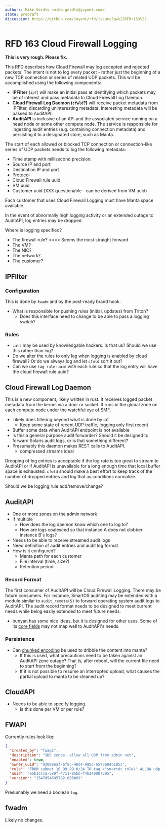 ```yaml
---
authors: Mike Gerdts <mike.gerdts@joyent.com>
state: predraft
discussion: https://github.com/joyent/rfd/issues?q=%22RFD+163%22
---
```


<!--
    This Source Code Form is subject to the terms of the Mozilla Public
    License, v. 2.0. If a copy of the MPL was not distributed with this
    file, You can obtain one at http://mozilla.org/MPL/2.0/.
-->

<!--
    Copyright (c) 2019, Joyent, Inc.
-->

# RFD 163 Cloud Firewall Logging

**This is very rough.  Please fix.**

This RFD describes how Cloud Firewall may log accepted and rejected packets.  The intent is not to log every packet - rather just the beginning of a new TCP connection or series of related UDP packets.  This will be accomplished using the following components:

* **IPFilter** (`ipf`) will make an initial pass at identifying which packets may be of interest and pass metadata to Cloud Firewall Log Daemon.
* **Cloud Firewall Log Daemon (`cfwld`?)** will receive packet metadata from IPFilter, discarding uninteresting metadata.  Interesting metadata will be passed to AuditAPI.
* **AuditAPI** is inclusive of an API and the associated service running on a head node or some other compute node.  The service is responsible for ingesting audit entries (e.g. containing connection metadata) and persisting it to a designated store, such as Manta.

The start of each allowed or blocked TCP connection or connection-like series of UDP packets needs to log the following metadata:

* Time stamp with millisecond precision.
* Source IP and port
* Destination IP and port
* Protocol
* Cloud Firewall rule uuid
* VM uuid
* Customer uuid (XXX questionable - can be derived from VM uuid)

Each customer that uses Cloud Firewall Logging must have Manta space available.

In the event of abnormally high logging activity or an extended outage to AuditAPI, log entries may be dropped.

Where is logging specified?
- The firewall rule?  <<<< Seems the most straight forward
- The VM?
- The NIC?
- The network?
- The customer?

## IPFilter

### Configuration

This is done by `fwadm` and by the post-ready brand hook.

- What is responsible for pushing rules (initial, updates) from Triton?
  - Does this interface need to change to be able to pass a logging switch?

### Rules

- `call` may be used by knowledgable hackers.  Is that us?  Should we use this rather than log?
- Do we alter the rules to only log when logging is enabled by cloud firewall?  Or do we always log and let `cfwld` sort it out?
- Can we use `tag rule-uuid` with each rule so that the log entry will have the cloud firewall rule uuid?

## Cloud Firewall Log Daemon

This is a new component, likely written in rust.  It receives logged packet metadata from the kernel via a door or socket.  It runs in the global zone on each compute node under the watchful eye of SMF.

- Likely does filtering beyond what is done by ipf
  - Keep some state of recent UDP traffic, logging only first recent
- Buffer some data when AuditAPI endpoint is not available
- Is this a general purpose audit forwarder?  Should it be designed to forward Solaris audit logs, or is that something different?
- Presumably this daemon makes REST calls to AuditAPI.
  - compressed streams ideal

Dropping of log entries is acceptable if the log rate is too great to stream to AuditAPI or if AuditAPI is unavailable for a long enough time that local buffer space is exhausted.  `cfwld` should make a best effort to keep track of the number of dropped entries and log that as conditions normalize.

Should we be logging rule add/remove/change?

## AuditAPI

- One or more zones on the admin network
- If multiple
  - How does the log daemon know which one to log to?
  - How are logs coalesced so that instance A does not clobber instance B's logs?
- Needs to be able to receive streamed audit logs
- Need definition of audit entries and audit log format
- How is it configured?
  - Manta path for each customer
  - File interval (time, size?)
  - Retention period

### Record Format

The first consumer of AuditAPI will be Cloud Firewall Logging.  There may be future consumers.  For instance, SmartOS auditing may be extended with a module similar to `audit_remote(5)` to forward operating system audit logs to AuditAPI.  The audit record format needs to be designed to meet current needs while being easily extended to meet future needs.

- bunyan has some nice ideas, but it is designed for other uses.  Some of its [core fields](https://github.com/trentm/node-bunyan#core-fields) may not map well to AuditAPI's needs.

### Persistence

- Can [chunked encoding](https://github.com/joyent/manta/blob/master/docs/user-guide/storage-reference.md#content-length) be used to dribble the content into manta?
  - If this is used, what precautions need to be taken against an AuditAPI zone outage?  That is, after reboot, will the current file need to start from the beginning?
  - If it is not possible to resume an interrupted upload, what causes the partial upload to manta to be cleaned up?

## CloudAPI

- Needs to be able to specify logging.
  - Is this done per VM or per rule?

## FWAPI

Currently rules look like:

```json
{
  "created_by": "fwapi",
  "description": "SDC zones: allow all UDP from admin net",
  "enabled": true,
  "owner_uuid": "930896af-bf8c-48d4-885c-6573a94b1853",
  "rule": "FROM subnet 10.99.99.0/24 TO tag \"smartdc_role\" ALLOW udp PORT all",
  "uuid": "65b1ccca-589f-4711-85bb-f4b2490b7505",
  "version": "1547854685782.003869"
}
```

Presumably we need a boolean `log`. 

## fwadm

Likely no changes.
